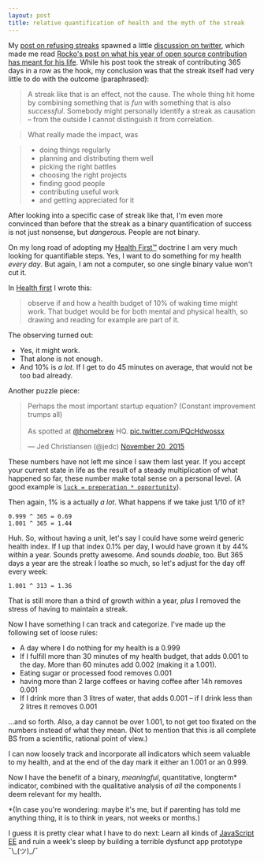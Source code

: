 ```yaml
---
layout: post
title: relative quantification of health and the myth of the streak                                 
---
```


My [post on refusing streaks](/streaks-no-thank-you-happy-to-suck/) spawned a little [discussion on twitter](https://twitter.com/filtercake/status/698434199305515008), which made me read [Rocko's post on what his year of open source contribution has meant for his life](http://kowalski.gd/blog/what-happened-while-contributing-to-open-source-on-a-daily-basis-for-one-year). While his post took the streak of contributing 365 days in a row as the hook, my conclusion was that the streak itself had very little to do with the outcome (paraphrased):

> A streak like that is an effect, not the cause. The whole thing hit home by combining something that is *fun* with something that is also *successful*. Somebody might personally identify a streak as causation – from the outside I cannot distinguish it from correlation.

> What really made the impact, was

> - doing things regularly
> - planning and distributing them well
> - picking the right battles
> - choosing the right projects
> - finding good people
> - contributing useful work
> - and getting appreciated for it

After looking into a specific case of streak like that, I'm even more convinced than before that the streak as a binary quantification of success is not just nonsense, but *dangerous*. People are not binary.

On my long road of adopting my [Health First™](/health-first/) doctrine I am very much looking for quantifiable steps. Yes, I want to do something for my health *every day*. But again, I am not a computer, so one single binary value won't cut it.

In [Health first](/health-first/) I wrote this:

> observe if and how a health budget of 10% of waking time might work. That budget would be for both mental and physical health, so drawing and reading for example are part of it.

The observing turned out:

- Yes, it might work.
- That alone is not enough.
- And 10% is *a lot*. If I get to do 45 minutes on average, that would not be too bad already.

Another puzzle piece:

<blockquote class="twitter-tweet" data-lang="en"><p lang="en" dir="ltr">Perhaps the most important startup equation? (Constant improvement trumps all)<br><br>As spotted at <a href="https://twitter.com/homebrew">@homebrew</a> HQ. <a href="https://t.co/PQcHdwossx">pic.twitter.com/PQcHdwossx</a></p>&mdash; Jed Christiansen (@jedc) <a href="https://twitter.com/jedc/status/667567495465689088">November 20, 2015</a></blockquote>
<script async src="//platform.twitter.com/widgets.js" charset="utf-8"></script>

These numbers have not left me since I saw them last year. If you accept your current state in life as the result of a steady multiplication of what happened so far, these number make total sense on a personal level. (A good example is [`luck = preperation * opportunity`](https://encrypted.google.com/search?q=luck+%3D+preparation+*+opportunity&hl=en&source=lnms&tbm=isch&sa=X&ved=0ahUKEwjMh4Sto5vLAhVoAZoKHbmbA6QQ_AUIBygB&biw=748&bih=801#hl=en&tbm=isch&q=luck+preparation+opportunity)).

Then again, 1% is a actually *a lot*. What happens if we take just 1/10 of it?

```
0.999 ^ 365 = 0.69
1.001 ^ 365 = 1.44 
```

Huh. So, without having a unit, let's say I could have some weird generic health index. If I up that index 0.1% per day, I would have grown it by 44% within a year. Sounds pretty awesome. And sounds *doable*, too. But 365 days a year are the streak I loathe so much, so let's adjust for the day off every week:

```
1.001 ^ 313 = 1.36
```

That is still more than a third of growth within a year, *plus* I removed the stress of having to maintain a streak.

Now I have something I can track and categorize. I've made up the following set of loose rules:

- A day where I do nothing for my health is a 0.999
- If I fulfill more than 30 minutes of my health budget, that adds   0.001 to the day. More than 60 minutes add 0.002 (making it a 1.001).
- Eating sugar or processed food removes 0.001
- having more than 2 large coffees or having coffee after 14h removes 0.001
- If I drink more than 3 litres of water, that adds 0.001 – if I drink less than 2 litres it removes 0.001

...and so forth. Also, a day cannot be over 1.001, to not get too fixated on the numbers instead of what they mean. (Not to mention that this is all complete BS from a scientific, rational point of view.)

I can now loosely track and incorporate all indicators which seem valuable to my health, and at the end of the day mark it either an 1.001 or an 0.999.

Now I have the benefit of a binary, *meaningful*, quantitative, longterm* indicator, combined with the qualitative analysis of *all* the components I deem relevant for my health.

*(In case you're wondering: maybe it's me, but if parenting has told me anything thing, it is to think in years, not weeks or months.)

I guess it is pretty clear what I have to do next: Learn all kinds of [JavaScript EE](https://medium.com/@rajaraodv/step-by-step-guide-to-building-react-redux-apps-using-mocks-48ca0f47f9a#.qhr854afy) and ruin a week's sleep by building a terrible dysfunct app prototype ¯\\\_(ツ)\_/¯